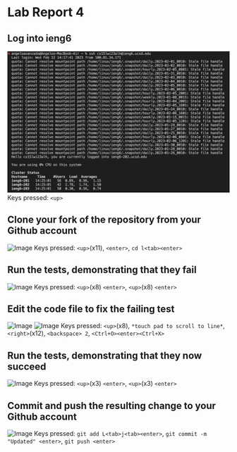 # Lab Report 4

## Log into ieng6
![Image](SSHLogin.png)
Keys pressed: `<up>`

## Clone your fork of the repository from your Github account
![Image](gitCloneCD)
Keys pressed: `<up>`(x11), `<enter>`, `cd l<tab><enter>`

## Run the tests, demonstrating that they fail
![Image](TestFailures)
Keys pressed: `<up>`(x8) `<enter>`, `<up>`(x8) `<enter>`

## Edit the code file to fix the failing test
![Image](nanoCMD)
![Image](nanoEdits)
Keys pressed: `<up>`(x8), `*touch pad to scroll to line*`, `<right>`(x12), `<backspace> 2`, `<Ctrl+O><enter><Ctrl+X>`

## Run the tests, demonstrating that they now succeed
![Image](TestPassing)
Keys pressed: `<up>`(x3) `<enter>`, `<up>`(x3) `<enter>`

## Commit and push the resulting change to your Github account
![Image](AddCommitPush)
Keys pressed: `git add L<tab>j<tab><enter>`, `git commit -m "Updated" <enter>`, `git push <enter>`
